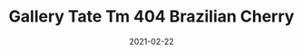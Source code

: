 ---
tags: 
  - "To Market"
  - "Loose Lay LVT"
  - "Gallery"
title: "Gallery Tate Tm 404 Brazilian Cherry"
designer: "To Market"
image_primary: "img/GALLERY-404.jpg"
href: "https://www.tomkt.com/copy-of-woven-swatches"
description: "Size%3A%207.08%22%20X%2047.24%22%A0/%20Wear%20layer%3A%20.5mm%20%2820mil%29%A0/%20Edge%3A%20Square%A0/%20Thickness%3A%205.0mm%20/%20Sq.ft/Ctn%3A%2023.25%A0/%20Installation%3A%20Glue%20Down"
category: "loose-lay-lvt-gallery"
subtitle: ""
manufacturer: "ToMarket"
slug: "/manufacturers/tomarket/loose-lay-lvt-gallery/to-market-gallery-tate-tm-404-brazilian-cherry"
date: "2021-02-22"
---